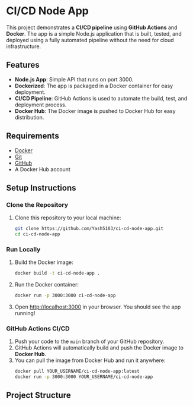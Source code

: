 # CI/CD Node App

This project demonstrates a **CI/CD pipeline** using **GitHub Actions** and **Docker**. The app is a simple Node.js application that is built, tested, and deployed using a fully automated pipeline without the need for cloud infrastructure.

## Features

- **Node.js App**: Simple API that runs on port 3000.
- **Dockerized**: The app is packaged in a Docker container for easy deployment.
- **CI/CD Pipeline**: GitHub Actions is used to automate the build, test, and deployment process.
- **Docker Hub**: The Docker image is pushed to Docker Hub for easy distribution.

## Requirements

- [Docker](https://www.docker.com/)
- [Git](https://git-scm.com/)
- [GitHub](https://github.com/)
- A Docker Hub account

## Setup Instructions

### Clone the Repository

1. Clone this repository to your local machine:
    ```bash
    git clone https://github.com/Yash5103/ci-cd-node-app.git
    cd ci-cd-node-app
    ```

### Run Locally

1. Build the Docker image:
    ```bash
    docker build -t ci-cd-node-app .
    ```

2. Run the Docker container:
    ```bash
    docker run -p 3000:3000 ci-cd-node-app
    ```

3. Open [http://localhost:3000](http://localhost:3000) in your browser. You should see the app running!

### GitHub Actions CI/CD

1. Push your code to the `main` branch of your GitHub repository.
2. GitHub Actions will automatically build and push the Docker image to **Docker Hub**.
3. You can pull the image from Docker Hub and run it anywhere:
    ```bash
    docker pull YOUR_USERNAME/ci-cd-node-app:latest
    docker run -p 3000:3000 YOUR_USERNAME/ci-cd-node-app
    ```

## Project Structure

